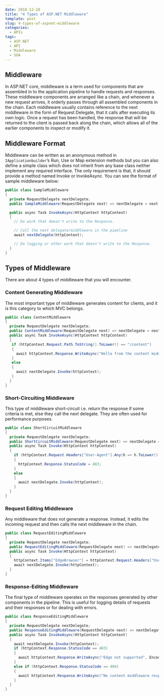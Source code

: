 ```yaml
---
date: 2018-12-28
title: "4 Types of ASP.NET Middleware"
template: post
slug: 4-types-of-aspnet-middleware
categories:
  - APIs
tags:
  - ASP.NET
  - API
  - Middleware
  - SOA
---
```


## Middleware

In ASP.NET core, middleware is a term used for components that are assembled in to the application pipeline to handle requests and responses. These middleware components are arranged like a chain, and whenever a new request arrives, it orderly passes through all assembled components in the chain. Each middleware usually contains reference to the next middleware in the form of Request Delegate, that it calls after executing its own logic. Once a request has been handled, the response that will be returned to the client is passed back along the chain, which allows all of the earlier components to inspect or modify it.

## Middleware Format

Middleware can be written as an anonymous method in `IApplicationbuilder`’s Run, Use or Map extension methods but you can also define a simple class which does not inherit from any base class neither implement any required interface. The only requirement is that, it should provide a method named Invoke or InvokeAsync. You can see the format of sample middleware below:

```csharp
public class SampleMiddleware
{
  private RequestDelegate nextDelegate;
  public SampleMiddleware(RequestDelegate next) => nextDelegate = next;

  public async Task InvokeAsync(HttpContext httpContext)
  {
    // Do work that doesn't write to the Response.

    // Call the next delegate/middleware in the pipeline
    await nextDelegate(httpContext);

    // Do logging or other work that doesn't write to the Response.
  }
}
```

## Types of Middleware

There are about 4 types of middleware that you will encounter.

### Content Generating Middleware

The most important type of middleware generates content for clients, and it is this category to which MVC belongs.

```csharp
public class ContentMiddleware
{
  private RequestDelegate nextDelegate;
  public ContentMiddleware(RequestDelegate next) => nextDelegate = next;
  public async Task InvokeAsync(HttpContext httpContext)
  {
   if (httpContext.Request.Path.ToString().ToLower() == "/content")
   {
     await httpContext.Response.WriteAsync("Hello from the content middleware", Encoding.UTF8);
   }
   else
   {
     await nextDelegate.Invoke(httpContext);
   }
  }
}
```

### Short-Circuiting Middleware

This type of middleware short-circuit i.e. return the response if some criteria is met, else they call the next delegate. They are often used for performance purposes.

```csharp
public class ShortCircuitMiddleware
{
  private RequestDelegate nextDelegate;
  public ShortCircuitMiddleware(RequestDelegate next) => nextDelegate = next;
  public async Task Invoke(HttpContext httpContext)
  {
    if (httpContext.Request.Headers["User-Agent"].Any(h => h.ToLower().Contains("edge")))
    {
      httpContext.Response.StatusCode = 403;
    }
    else
    {
      await nextDelegate.Invoke(httpContext);
    }
  }
}
```

### Request Editing Middleware

Any middleware that does not generate a response. Instead, it edits the incoming request and then calls the next middleware in the chain.

```csharp
public class RequestEditingMiddleware
{
  private RequestDelegate nextDelegate;
  public RequestEditingMiddleware(RequestDelegate next) => nextDelegate = next;
  public async Task Invoke(HttpContext httpContext)
  {
    httpContext.Items["EdgeBrowser"] = httpContext.Request.Headers["User-Agent"].Any(v => v.ToLower().Contains("edge"));
    await nextDelegate.Invoke(httpContext);
  }
}
```

### Response-Editing Middleware

The final type of middleware operates on the responses generated by other components in the pipeline. This is useful for logging details of requests and their responses or for dealing with errors.

```csharp
public class ResponseEditingMiddleware
{
  private RequestDelegate nextDelegate;
  public ResponseEditingMiddleware(RequestDelegate next) => nextDelegate = next;
  public async Task InvokeAsync(HttpContext httpContext)
  {
    await nextDelegate.Invoke(httpContext);
    if (httpContext.Response.StatusCode == 403)
    {
      await httpContext.Response.WriteAsync("Edge not supported", Encoding.UTF8);
    }
    else if (httpContext.Response.StatusCode == 404)
    {
      await httpContext.Response.WriteAsync("No content middleware response", Encoding.UTF8);
    }
  }
}
```
